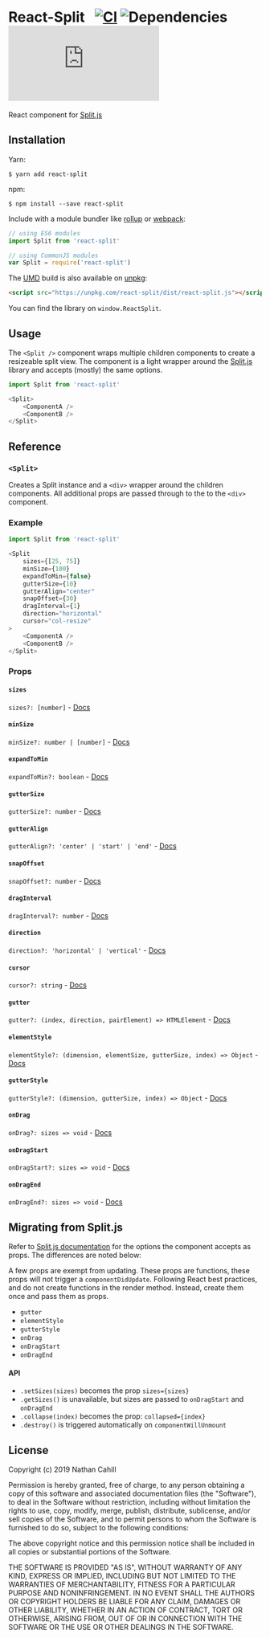 # React-Split &nbsp; [![CI](https://img.shields.io/circleci/project/github/nathancahill/split/master.svg)](https://circleci.com/gh/nathancahill/split) ![Dependencies](https://img.shields.io/badge/dependencies-0-brightgreen) ![](https://img.badgesize.io/https://unpkg.com/react-split/dist/react-split.min.js?compression=gzip&label=size&v=2.0.5)

React component for [Split.js](https://github.com/nathancahill/Split.js/)

## Installation

Yarn:

```
$ yarn add react-split
```

npm:

```
$ npm install --save react-split
```

Include with a module bundler like [rollup](http://rollupjs.org/) or [webpack](https://webpack.github.io/):

```js
// using ES6 modules
import Split from 'react-split'

// using CommonJS modules
var Split = require('react-split')
```

The [UMD](https://github.com/umdjs/umd) build is also available on [unpkg](http://unpkg.com/):

```html
<script src="https://unpkg.com/react-split/dist/react-split.js"></script>
```

You can find the library on `window.ReactSplit`.

## Usage

The `<Split />` component wraps multiple children components to create a resizeable split view. The component is a
light wrapper around the [Split.js](https://github.com/nathancahill/Split.js/) library and accepts (mostly) the same options.

```js
import Split from 'react-split'

<Split>
    <ComponentA />
    <ComponentB />
</Split>
```

## Reference

### `<Split>`

Creates a Split instance and a `<div>` wrapper around the children components.
All additional props are passed through to the to the `<div>` component.

### Example

```js
import Split from 'react-split'

<Split
    sizes={[25, 75]}
    minSize={100}
    expandToMin={false}
    gutterSize={10}
    gutterAlign="center"
    snapOffset={30}
    dragInterval={1}
    direction="horizontal"
    cursor="col-resize"
>
    <ComponentA />
    <ComponentB />
</Split>
```

### Props

#### `sizes`

`sizes?: [number]` - [Docs](https://github.com/nathancahill/split/tree/master/packages/splitjs#sizes)

#### `minSize`

`minSize?: number | [number]` - [Docs](https://github.com/nathancahill/split/tree/master/packages/splitjs#minsize-default-100)

#### `expandToMin`

`expandToMin?: boolean` - [Docs](https://github.com/nathancahill/split/tree/master/packages/splitjs#expandtomin-default-false)

#### `gutterSize`

`gutterSize?: number` - [Docs](https://github.com/nathancahill/split/tree/master/packages/splitjs#guttersize-default-10)

#### `gutterAlign`

`gutterAlign?: 'center' | 'start' | 'end'` - [Docs](https://github.com/nathancahill/split/tree/master/packages/splitjs#gutteralign-default-center)

#### `snapOffset`

`snapOffset?: number` - [Docs](https://github.com/nathancahill/split/tree/master/packages/splitjs#snapoffset-default-30)

#### `dragInterval`

`dragInterval?: number` - [Docs](https://github.com/nathancahill/split/tree/master/packages/splitjs#draginterval-default-1)

#### `direction`

`direction?: 'horizontal' | 'vertical'` - [Docs](https://github.com/nathancahill/split/tree/master/packages/splitjs#direction-default-horizontal)

#### `cursor`

`cursor?: string` - [Docs](https://github.com/nathancahill/split/tree/master/packages/splitjs#cursor-default-col-resize)

#### `gutter`

`gutter?: (index, direction, pairElement) => HTMLElement` - [Docs](https://github.com/nathancahill/split/tree/master/packages/splitjs#gutter)

#### `elementStyle`

`elementStyle?: (dimension, elementSize, gutterSize, index) => Object` - [Docs](https://github.com/nathancahill/split/tree/master/packages/splitjs#elementstyle)

#### `gutterStyle`

`gutterStyle?: (dimension, gutterSize, index) => Object` - [Docs](https://github.com/nathancahill/split/tree/master/packages/splitjs#gutterstyle)

#### `onDrag`

`onDrag?: sizes => void` - [Docs](https://github.com/nathancahill/split/tree/master/packages/splitjs#ondrag-ondragstart-ondragend)

#### `onDragStart`

`onDragStart?: sizes => void` - [Docs](https://github.com/nathancahill/split/tree/master/packages/splitjs#ondrag-ondragstart-ondragend)

#### `onDragEnd`

`onDragEnd?: sizes => void` - [Docs](https://github.com/nathancahill/split/tree/master/packages/splitjs#ondrag-ondragstart-ondragend)

## Migrating from Split.js

Refer to [Split.js documentation](https://github.com/nathancahill/split/tree/master/packages/splitjs#documentation) for the options the component accepts as props. The differences are noted below:

A few props are exempt from updating. These props are functions, these props will not trigger a `componentDidUpdate`.
Following React best practices, and do not create functions in the render method. Instead, create them once and pass them as props.

-   `gutter`
-   `elementStyle`
-   `gutterStyle`
-   `onDrag`
-   `onDragStart`
-   `onDragEnd`

#### API

-   `.setSizes(sizes)` becomes the prop `sizes={sizes}`
-   `.getSizes()` is unavailable, but sizes are passed to `onDragStart` and `onDragEnd`
-   `.collapse(index)` becomes the prop: `collapsed={index}`
-   `.destroy()` is triggered automatically on `componentWillUnmount`

## License

Copyright (c) 2019 Nathan Cahill

Permission is hereby granted, free of charge, to any person obtaining a copy
of this software and associated documentation files (the "Software"), to deal
in the Software without restriction, including without limitation the rights
to use, copy, modify, merge, publish, distribute, sublicense, and/or sell
copies of the Software, and to permit persons to whom the Software is
furnished to do so, subject to the following conditions:

The above copyright notice and this permission notice shall be included in
all copies or substantial portions of the Software.

THE SOFTWARE IS PROVIDED "AS IS", WITHOUT WARRANTY OF ANY KIND, EXPRESS OR
IMPLIED, INCLUDING BUT NOT LIMITED TO THE WARRANTIES OF MERCHANTABILITY,
FITNESS FOR A PARTICULAR PURPOSE AND NONINFRINGEMENT. IN NO EVENT SHALL THE
AUTHORS OR COPYRIGHT HOLDERS BE LIABLE FOR ANY CLAIM, DAMAGES OR OTHER
LIABILITY, WHETHER IN AN ACTION OF CONTRACT, TORT OR OTHERWISE, ARISING FROM,
OUT OF OR IN CONNECTION WITH THE SOFTWARE OR THE USE OR OTHER DEALINGS IN
THE SOFTWARE.
